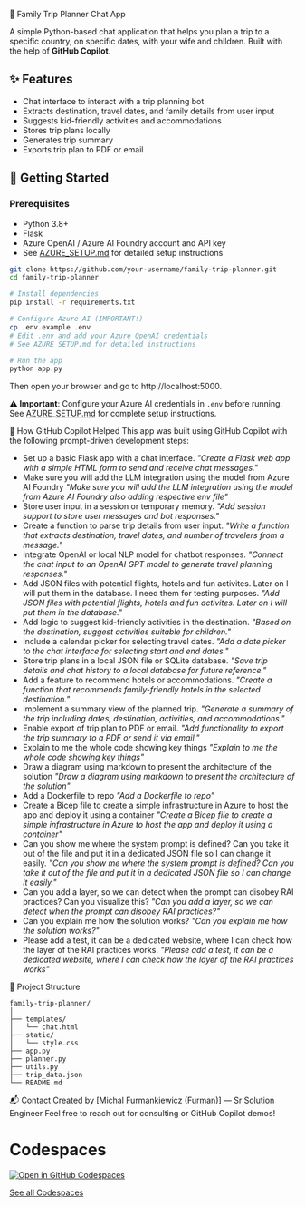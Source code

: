 🧳 Family Trip Planner Chat App

A simple Python-based chat application that helps you plan a trip to a specific country, on specific dates, with your wife and children. Built with the help of **GitHub Copilot**.

## ✨ Features

- Chat interface to interact with a trip planning bot
- Extracts destination, travel dates, and family details from user input
- Suggests kid-friendly activities and accommodations
- Stores trip plans locally
- Generates trip summary
- Exports trip plan to PDF or email

## 🚀 Getting Started

### Prerequisites

- Python 3.8+
- Flask
- Azure OpenAI / Azure AI Foundry account and API key
- See [AZURE_SETUP.md](AZURE_SETUP.md) for detailed setup instructions

```bash
git clone https://github.com/your-username/family-trip-planner.git
cd family-trip-planner

# Install dependencies
pip install -r requirements.txt

# Configure Azure AI (IMPORTANT!)
cp .env.example .env
# Edit .env and add your Azure OpenAI credentials
# See AZURE_SETUP.md for detailed instructions

# Run the app
python app.py
```

Then open your browser and go to http://localhost:5000.

**⚠️ Important**: Configure your Azure AI credentials in `.env` before running. See [AZURE_SETUP.md](AZURE_SETUP.md) for complete setup instructions.

🧠 How GitHub Copilot Helped
This app was built using GitHub Copilot with the following prompt-driven development steps:
- Set up a basic Flask app with a chat interface.
_"Create a Flask web app with a simple HTML form to send and receive chat messages."_
- Make sure you will add the LLM integration using the model from Azure AI Foundry
_"Make sure you will add the LLM integration using the model from Azure AI Foundry also adding respective env file"_
- Store user input in a session or temporary memory.
_"Add session support to store user messages and bot responses."_
- Create a function to parse trip details from user input.
_"Write a function that extracts destination, travel dates, and number of travelers from a message."_
- Integrate OpenAI or local NLP model for chatbot responses.
_"Connect the chat input to an OpenAI GPT model to generate travel planning responses."_
- Add JSON files with potential flights, hotels and fun activites. Later on I will put them in the database. I need them for testing purposes.
_"Add JSON files with potential flights, hotels and fun activites. Later on I will put them in the database."_
- Add logic to suggest kid-friendly activities in the destination.
_"Based on the destination, suggest activities suitable for children."_
- Include a calendar picker for selecting travel dates.
_"Add a date picker to the chat interface for selecting start and end dates."_
- Store trip plans in a local JSON file or SQLite database.
_"Save trip details and chat history to a local database for future reference."_
- Add a feature to recommend hotels or accommodations.
_"Create a function that recommends family-friendly hotels in the selected destination."_
- Implement a summary view of the planned trip.
_"Generate a summary of the trip including dates, destination, activities, and accommodations."_
- Enable export of trip plan to PDF or email.
_"Add functionality to export the trip summary to a PDF or send it via email."_
- Explain to me the whole code showing key things
_"Explain to me the whole code showing key things"_
- Draw a diagram using markdown to present the architecture of the solution
_"Draw a diagram using markdown to present the architecture of the solution"_
- Add a Dockerfile to repo
_"Add a Dockerfile to repo"_
- Create a Bicep file to create a simple infrastructure in Azure to host the app and deploy it using a container
_"Create a Bicep file to create a simple infrastructure in Azure to host the app and deploy it using a container"_
- Can you show me where the system prompt is defined? Can you take it out of the file and put it in a dedicated JSON file so I can change it easily.
_"Can you show me where the system prompt is defined? Can you take it out of the file and put it in a dedicated JSON file so I can change it easily."_
- Can you add a layer, so we can detect when the prompt can disobey RAI practices? Can you visualize this?
_"Can you add a layer, so we can detect when the prompt can disobey RAI practices?"_
- Can you explain me how the solution works?
_"Can you explain me how the solution works?"_
- Please add a test, it can be a dedicated website, where I can check how the layer of the RAI practices works.
_"Please add a test, it can be a dedicated website, where I can check how the layer of the RAI practices works"_


📁 Project Structure
```
family-trip-planner/
│
├── templates/
│   └── chat.html
├── static/
│   └── style.css
├── app.py
├── planner.py
├── utils.py
├── trip_data.json
└── README.md
```

📬 Contact
Created by [Michal Furmankiewicz (Furman)] — Sr Solution Engineer
Feel free to reach out for consulting or GitHub Copilot demos!

# Codespaces

[![Open in GitHub Codespaces](https://img.shields.io/badge/Open%20in-GitHub%20Codespaces-blue?logo=github)](https://github.com/codespaces/new?repository=https://github.com/mifurm/ghcopilot)

[See all Codespaces](https://github.com/codespaces)


